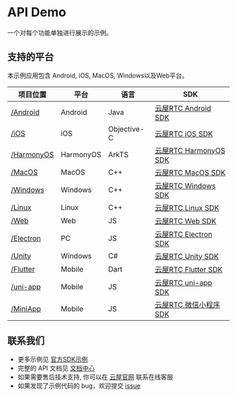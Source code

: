 # API Demo
一个对每个功能单独进行展示的示例。

## 支持的平台
本示例应用包含 Android, iOS, MacOS, Windows以及Web平台。

项目位置|平台|语言|SDK
---|---|---|---
[/Android](./Android)|Android|Java|[云屋RTC Android SDK](https://docs.cloudroom.com/sdk/document/intro/README?platform=Android)
[/iOS](./iOS)|iOS|Objective-C|[云屋RTC iOS SDK](https://docs.cloudroom.com/sdk/document/intro/README?platform=iOS)
[/HarmonyOS](./HarmonyOS)|HarmonyOS|ArkTS|[云屋RTC HarmonyOS SDK](https://docs.cloudroom.com/sdk/document/intro/README?platform=HarmonyOS)
[/MacOS](./macOS)|MacOS|C++|[云屋RTC MacOS SDK](https://docs.cloudroom.com/sdk/document/intro/README?platform=Linux)
[/Windows](./Windows)|Windows|C++|[云屋RTC Windows SDK](https://docs.cloudroom.com/sdk/document/intro/README?platform=Linux)
[/Linux](./Linux)|Linux|C++|[云屋RTC Linux SDK](https://docs.cloudroom.com/sdk/document/intro/README?platform=Linux)
[/Web](./Web)|Web|JS|[云屋RTC Web SDK](https://docs.cloudroom.com/sdk/document/intro/README?platform=Web)
[/Electron](./Electron)|PC|JS|[云屋RTC Electron SDK](https://docs.cloudroom.com/sdk/document/intro/README?platform=Electron)
[/Unity](./Unity)|Windows|C#|[云屋RTC Unity SDK](https://docs.cloudroom.com/sdk/document/intro/README?platform=Unity)
[/Flutter](./Flutter)|Mobile|Dart|[云屋RTC Flutter SDK](https://docs.cloudroom.com/sdk/document/intro/README?platform=Flutter)
[/uni-app](./uni-app)|Mobile|JS|[云屋RTC uni-app SDK](https://docs.cloudroom.com/sdk/document/intro/README?platform=uniapp)
[/MiniApp](./MiniApp)|Mobile|JS|[云屋RTC 微信小程序 SDK](https://docs.cloudroom.com/sdk/document/intro/README?platform=miniprogram)

## 联系我们
- 更多示例见 [官方SDK示例](https://github.com/cloudroomSDK)
- 完整的 API 文档见 [文档中心](https://docs.cloudroom.com/sdk/document/intro/README?platform=Web)
- 如果需要售后技术支持, 你可以在 [云屋官网](https://sdk.cloudroom.com) 联系在线客服
- 如果发现了示例代码的 bug，欢迎提交 [issue](https://github.com/cloudroomSDK/API-Demo/issues)
